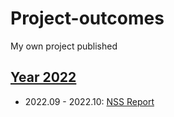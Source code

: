 # Project-outcomes
My own project published

## [Year 2022](https://github.com/lijing1429/Project-outcomes/tree/main/2022)
* 2022.09 - 2022.10: [NSS Report](https://github.com/lijing1429/Project-outcomes/blob/main/2022/NSS%20report.md)
